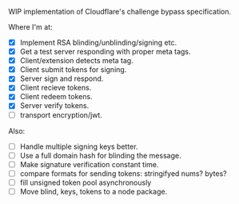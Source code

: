 WIP implementation of Cloudflare's challenge bypass specification.

Where I'm at:
- [x] Implement RSA blinding/unblinding/signing etc.
- [x] Get a test server responding with proper meta tags.
- [x] Client/extension detects meta tag.
- [x] Client submit tokens for signing.
- [x] Server sign and respond.
- [x] Client recieve tokens.
- [x] Client redeem tokens.
- [x] Server verify tokens.
- [ ] transport encryption/jwt.
 
Also:
- [ ] Handle multiple signing keys better.
- [ ] Use a full domain hash for blinding the message.
- [ ] Make signature verification constant time.
- [ ] compare formats for sending tokens: stringifyed nums? bytes?
- [ ] fill unsigned token pool asynchronously
- [ ] Move blind, keys, tokens to a node package.
